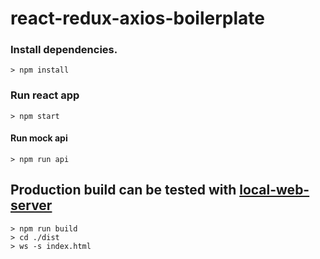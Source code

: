 # react-redux-axios-boilerplate

### Install dependencies.

```
> npm install
```

### Run react app

```
> npm start
```

#### Run mock api

```
> npm run api
```

## Production build can be tested with [local-web-server](https://github.com/75lb/local-web-server)


```
> npm run build
> cd ./dist
> ws -s index.html
```
